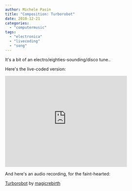 ```yaml
---
author: Michele Pasin
title: "Composition: Turborobot"
date: 2010-12-21
categories: 
  - "computermusic"
tags: 
  - "electronica"
  - "livecoding"
  - "song"
---
```


It's a bit of an electro/eighties-sounding/disco tune..

Here's the live-coded version:

<iframe src="http://player.vimeo.com/video/18044771?autoplay=1" width="400" height="300" frameborder="0"></iframe>

And here's an audio recording, for the faint-hearted:

   [Turborobot](http://soundcloud.com/magicrebirth/turborobot) by [magicrebirth](http://soundcloud.com/magicrebirth)
